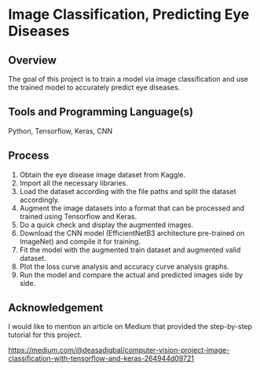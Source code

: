 # Image Classification, Predicting Eye Diseases

## Overview
The goal of this project is to train a model via image classification and use the trained model to accurately predict eye diseases. 

## Tools and Programming Language(s)
Python, Tensorflow, Keras, CNN

## Process
1. Obtain the eye disease image dataset from Kaggle.
2. Import all the necessary libraries.
3. Load the dataset according with the file paths and split the dataset accordingly.
4. Augment the image datasets into a format that can be processed and trained using Tensorflow and Keras.
5. Do a quick check and display the augmented images.
6. Download the CNN model (EfficientNetB3 architecture pre-trained on ImageNet) and compile it for training.
7. Fit the model with the augmented train dataset and augmented valid dataset.
8. Plot the loss curve analysis and accuracy curve analysis graphs.
9. Run the model and compare the actual and predicted images side by side.

## Acknowledgement
I would like to mention an article on Medium that provided the step-by-step tutorial for this project. 

https://medium.com/@deasadiqbal/computer-vision-project-image-classification-with-tensorflow-and-keras-264944d09721
